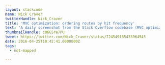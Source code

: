 ```yaml
---
layout: stackcode
name: Nick Craver
twitterHandle: Nick_Craver
title: 'MVC optimization: ordering routes by hit frequency'
text: 'A daily screenshot from the Stack Overflow codebase (MVC optimization: ordering routes by hit frequency). '
thumbnailHandle: cO6G5re7PU
tweet: https://twitter.com/Nick_Craver/status/724549185433964545
date: 2016-04-25T10:42:41.0000000Z
tags:
  - not-mapped

---
```

